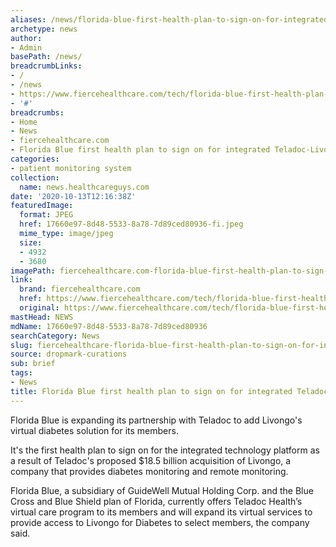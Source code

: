```yaml
---
aliases: /news/florida-blue-first-health-plan-to-sign-on-for-integrated-teladoc-livongo-platform
archetype: news
author:
- Admin
basePath: /news/
breadcrumbLinks:
- /
- /news
- https://www.fiercehealthcare.com/tech/florida-blue-first-health-plan-to-sign-for-integrated-teladoc-livongo-platform
- '#'
breadcrumbs:
- Home
- News
- fiercehealthcare.com
- Florida Blue first health plan to sign on for integrated Teladoc-Livongo platform
categories:
- patient monitoring system
collection:
  name: news.healthcareguys.com
date: '2020-10-13T12:16:38Z'
featuredImage:
  format: JPEG
  href: 17660e97-8d48-5533-8a78-7d89ced80936-fi.jpeg
  mime_type: image/jpeg
  size:
  - 4932
  - 3680
imagePath: fiercehealthcare.com-florida-blue-first-health-plan-to-sign-on-for-integrated-teladoc-livongo-platform
link:
  brand: fiercehealthcare.com
  href: https://www.fiercehealthcare.com/tech/florida-blue-first-health-plan-to-sign-for-integrated-teladoc-livongo-platform
  original: https://www.fiercehealthcare.com/tech/florida-blue-first-health-plan-to-sign-for-integrated-teladoc-livongo-platform
mastHead: NEWS
mdName: 17660e97-8d48-5533-8a78-7d89ced80936
searchCategory: News
slug: fiercehealthcare-florida-blue-first-health-plan-to-sign-on-for-integrated-teladoc-livongo-platform
source: dropmark-curations
sub: brief
tags:
- News
title: Florida Blue first health plan to sign on for integrated Teladoc-Livongo platform
---
```


Florida Blue is expanding its partnership with Teladoc to add Livongo's virtual diabetes solution for its members.

It's the first health plan to sign on for the integrated technology platform as a result of Teladoc's proposed $18.5 billion acquisition of Livongo, a company that provides diabetes monitoring and remote monitoring. 

Florida Blue, a subsidiary of GuideWell Mutual Holding Corp. and the Blue Cross and Blue Shield plan of Florida, currently offers Teladoc Health’s virtual care program to its members and will expand its virtual services to provide access to Livongo for Diabetes to select members, the company said.